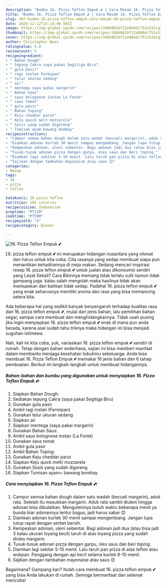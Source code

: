 ```yaml
---
description: "Bumbu 16. Pizza Teflon Empuk 💕 | Cara Masak 16. Pizza Teflon Empuk 💕 Yang Enak Banget"
title: "Bumbu 16. Pizza Teflon Empuk 💕 | Cara Masak 16. Pizza Teflon Empuk 💕 Yang Enak Banget"
slug: 307-bumbu-16-pizza-teflon-empuk-cara-masak-16-pizza-teflon-empuk-yang-enak-banget
date: 2020-12-12T15:14:46.503Z
image: https://img-global.cpcdn.com/recipes/3dbb861bf12e8b6d/751x532cq70/16-pizza-teflon-empuk-💕-foto-resep-utama.jpg
thumbnail: https://img-global.cpcdn.com/recipes/3dbb861bf12e8b6d/751x532cq70/16-pizza-teflon-empuk-💕-foto-resep-utama.jpg
cover: https://img-global.cpcdn.com/recipes/3dbb861bf12e8b6d/751x532cq70/16-pizza-teflon-empuk-💕-foto-resep-utama.jpg
author: Christopher Bass
ratingvalue: 4.8
reviewcount: 5
recipeingredient:
- " Bahan Dough"
- " tepung Cakra saya pakai Segitiga Biru"
- " gula pasir"
- " ragi instan Fermipan"
- " telur ukuran sedang"
- " air"
- " mentega saya pakai margarin"
- " Bahan Saus"
- " saus bolognese instan La Fonte"
- " saus tomat"
- " gula pasir"
- " Bahan Toping"
- " Keju cheddar parut"
- " Keju quick melt mozzarela"
- " Sosis yang sudah digoreng"
- " Tumisan ayam bawang bombay"
recipeinstructions:
- "Campur semua bahan dough dalam satu wadah (kecuali margarin), aduk rata. Setelah itu masukkan margarin. Aduk rata sambil diuleni hingga adonan bisa dibulatkan. Menguleninya butuh waktu beberapa menit ya bunda biar adonannya lentur bagus, jadi harus sabar 😊"
- "Diamkan adonan kurleb 30 menit sampai mengembang. Jangan lupa tutup rapat dengan serbet bersih."
- "Kempeskan adonan, uleni sebentar. Bagi adonan jadi dua (atau bisa jadi 3 kalau ukuran loyang kecil) taruh di atas loyang pizza yang sudah dioles margarin."
- "Tusuk-tusuk adonan pizza dengan garpu, oles saus dan beri toping."
- "Diamkan lagi sekitar 5-10 menit. Lalu taruh pan pizza di atas teflon atau wokpan. Panggang dengan api kecil selama kurleb 8-10 menit."
- "Sajikan dengan tambahan mayonaise atau saus 😊"
categories:
- Resep
tags:
- 16
- pizza
- teflon

katakunci: 16 pizza teflon 
nutrition: 185 calories
recipecuisine: Indonesian
preptime: "PT11M"
cooktime: "PT59M"
recipeyield: "4"
recipecategory: Dinner

---
```



![16. Pizza Teflon Empuk 💕](https://img-global.cpcdn.com/recipes/3dbb861bf12e8b6d/751x532cq70/16-pizza-teflon-empuk-💕-foto-resep-utama.jpg)


16. pizza teflon empuk 💕 ini merupakan hidangan nusantara yang nikmat dan harus untuk kita coba. Cita rasanya yang sedap membuat siapa pun menantikan kehadirannya di meja makan.
Sedang mencari inspirasi resep 16. pizza teflon empuk 💕 untuk jualan atau dikonsumsi sendiri yang Lezat Sekali? Cara Bikinnya memang tidak terlalu sulit namun tidak gampang juga. kalau salah mengolah maka hasilnya tidak akan memuaskan dan bahkan tidak sedap. Padahal 16. pizza teflon empuk 💕 yang enak seharusnya memiliki aroma dan rasa yang bisa memancing selera kita.

Ada beberapa hal yang sedikit banyak berpengaruh terhadap kualitas rasa dari 16. pizza teflon empuk 💕, mulai dari jenis bahan, lalu pemilihan bahan segar, sampai cara membuat dan menghidangkannya. Tidak usah pusing jika ingin menyiapkan 16. pizza teflon empuk 💕 enak di mana pun anda berada, karena asal sudah tahu triknya maka hidangan ini bisa menjadi suguhan istimewa.




Nah, kali ini kita coba, yuk, variasikan 16. pizza teflon empuk 💕 sendiri di rumah. Tetap dengan bahan sederhana, sajian ini bisa memberi manfaat dalam membantu menjaga kesehatan tubuhmu sekeluarga. Anda bisa membuat 16. Pizza Teflon Empuk 💕 memakai 16 jenis bahan dan 6 tahap pembuatan. Berikut ini langkah-langkah untuk membuat hidangannya.

<!--inarticleads1-->

##### Bahan-bahan dan bumbu yang digunakan untuk menyiapkan 16. Pizza Teflon Empuk 💕:

1. Siapkan  Bahan Dough:
1. Sediakan  tepung Cakra (saya pakai Segitiga Biru)
1. Gunakan  gula pasir
1. Ambil  ragi instan (Fermipan)
1. Gunakan  telur ukuran sedang
1. Siapkan  air
1. Siapkan  mentega (saya pakai margarin)
1. Gunakan  Bahan Saus:
1. Ambil  saus bolognese instan (La Fonte)
1. Gunakan  saus tomat
1. Ambil  gula pasir
1. Ambil  Bahan Toping:
1. Gunakan  Keju cheddar parut
1. Siapkan  Keju quick melt/ mozzarela
1. Gunakan  Sosis yang sudah digoreng
1. Siapkan  Tumisan ayam+ bawang bombay




<!--inarticleads2-->

##### Cara menyiapkan 16. Pizza Teflon Empuk 💕:

1. Campur semua bahan dough dalam satu wadah (kecuali margarin), aduk rata. Setelah itu masukkan margarin. Aduk rata sambil diuleni hingga adonan bisa dibulatkan. Menguleninya butuh waktu beberapa menit ya bunda biar adonannya lentur bagus, jadi harus sabar 😊
1. Diamkan adonan kurleb 30 menit sampai mengembang. Jangan lupa tutup rapat dengan serbet bersih.
1. Kempeskan adonan, uleni sebentar. Bagi adonan jadi dua (atau bisa jadi 3 kalau ukuran loyang kecil) taruh di atas loyang pizza yang sudah dioles margarin.
1. Tusuk-tusuk adonan pizza dengan garpu, oles saus dan beri toping.
1. Diamkan lagi sekitar 5-10 menit. Lalu taruh pan pizza di atas teflon atau wokpan. Panggang dengan api kecil selama kurleb 8-10 menit.
1. Sajikan dengan tambahan mayonaise atau saus 😊




Bagaimana? Gampang kan? Itulah cara membuat 16. pizza teflon empuk 💕 yang bisa Anda lakukan di rumah. Semoga bermanfaat dan selamat mencoba!
